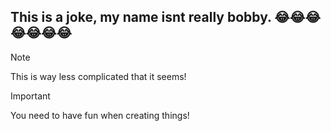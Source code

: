 ## This is a joke, my name isnt really bobby. 😂😂😂😂😂😂😂

> [!NOTE]
> This is way less complicated that it seems!

> [!IMPORTANT]
> You need to have fun when creating things!
